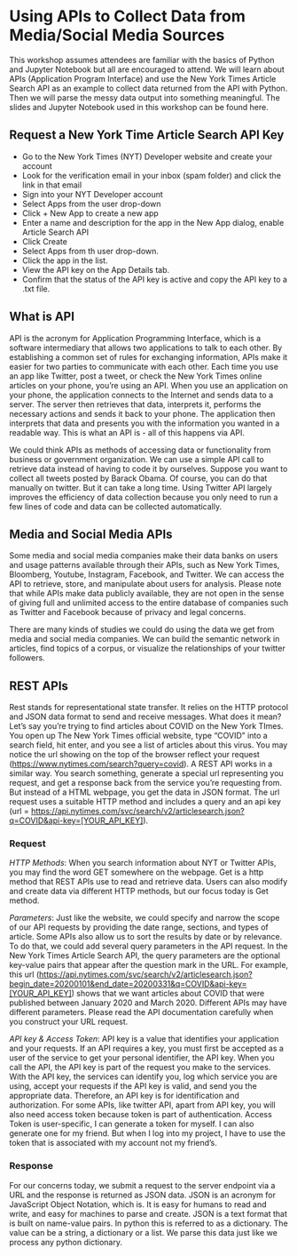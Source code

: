 # Using APIs to Collect Data from Media/Social Media Sources
This workshop assumes attendees are familiar with the basics of Python and Jupyter Notebook but all are encouraged to attend. We will learn about APIs (Application Program Interface) and use the New York Times Article Search API as an example to collect data returned from the API with Python. Then we will parse the messy data output into something meaningful. The slides and Jupyter Notebook used in this workshop can be found here.

## Request a New York Time Article Search API Key
- Go to the New York Times (NYT) Developer website and create your account
- Look for the verification email in your inbox (spam folder) and click the link in that email
- Sign into your NYT Developer account
- Select Apps from the user drop-down
- Click + New App to create a new app
- Enter a name and description for the app in the New App dialog, enable Article Search API
- Click Create
- Select Apps from th user drop-down.
- Click the app in the list.
- View the API key on the App Details tab.
- Confirm that the status of the API key is active and copy the API key to a .txt file.

## What is API
API is the acronym for Application Programming Interface, which is a software intermediary that allows two applications to talk to each other. By establishing a common set of rules for exchanging information, APIs make it easier for two parties to communicate with each other. Each time you use an app like Twitter, post a tweet, or check the New York Times online articles on your phone, you’re using an API. When you use an application on your phone, the application connects to the Internet and sends data to a server. The server then retrieves that data, interprets it, performs the necessary actions and sends it back to your phone. The application then interprets that data and presents you with the information you wanted in a readable way. This is what an API is - all of this happens via API. 

We could think APIs as methods of accessing data or functionality from business or government organization. We can use a simple API call to retrieve data instead of having to code it by ourselves. Suppose you want to collect all tweets posted by Barack Obama. Of course, you can do that manually on twitter. But it can take a long time. Using Twitter API largely improves the efficiency of data collection because you only need to run a few lines of code and data can be collected automatically.

## Media and Social Media APIs
Some media and social media companies make their data banks on users and usage patterns available through their APIs, such as New York Times, Bloomberg, Youtube, Instagram, Facebook, and Twitter. We can access the API to retrieve, store, and manipulate about users for analysis. Please note that while APIs make data publicly available, they are not open in the sense of giving full and unlimited access to the entire database of companies such as Twitter and Facebook because of privacy and legal concerns.

There are many kinds of studies we could do using the data we get from media and social media companies. We can build the semantic network in articles, find topics of a corpus, or visualize the relationships of your twitter followers. 

## REST APIs
Rest stands for representational state transfer. It relies on the HTTP protocol and JSON data format to send and receive messages. What does it mean? Let’s say you’re trying to find articles about COVID on the New York TImes. You open up The New York Times official website, type “COVID” into a search field, hit enter, and you see a list of articles about this virus. You may notice the url showing on the top of the browser reflect your request (https://www.nytimes.com/search?query=covid). A REST API works in a similar way. You search something, generate a special url representing you request, and get a response back from the service you’re requesting from. But instead of a HTML webpage, you get the data in JSON format. The url request uses a suitable HTTP method and includes a query and an api key (url = https://api.nytimes.com/svc/search/v2/articlesearch.json?q=COVID&api-key=[YOUR_API_KEY]).

### Request
*HTTP Methods*: When you search information about NYT or Twitter APIs, you may find the word GET somewhere on the webpage. Get is a http method that REST APIs use to read and retrieve data. Users can also modify and create data via different HTTP methods, but our focus today is Get method.

*Parameters*: Just like the website, we could specify and narrow the scope of our API requests by providing the date range, sections, and types of article. Some APIs also allow us to sort the results by date or by relevance. To do that, we could add several query parameters in the API request. In the New York Times Article Search API, the query parameters are the optional key-value pairs that appear after the question mark in the URL. For example, this url (https://api.nytimes.com/svc/search/v2/articlesearch.json?begin_date=20200101&end_date=20200331&q=COVID&api-key=[YOUR_API_KEY]) shows that we want articles about COVID that were published between January 2020 and March 2020. Different APIs may have different parameters. Please read the API documentation carefully when you construct your URL request.

*API key & Access Token*: API key is a value that identifies your application and your requests. If an API requires a key, you must first be accepted as a user of the service to get your personal identifier, the API key. When you call the API, the API key is part of the request you make to the services. With the API key, the services can identify you, log which service you are using, accept your requests if the API key is valid, and send you the appropriate data. Therefore, an API key is for identification and authorization. For some APIs, like twitter API, apart from API key, you will also need access token because token is part of authentication. Access Token is user-specific, I can generate a token for myself. I can also generate one for my friend. But when I log into my project, I have to use the token that is associated with my account not my friend’s.

### Response
For our concerns today, we submit a request to the server endpoint via a URL and the response is returned as JSON data. JSON is an acronym for JavaScript Object Notation, which is. It is easy for humans to read and write, and easy for machines to parse and create. JSON is a text format that is built on name-value pairs. In python this is referred to as a dictionary. The value can be a string, a dictionary or a list. We parse this data just like we process any python dictionary.


